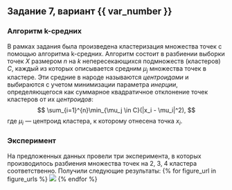 ## Задание 7, вариант {{ var_number }}

### Алгоритм k-средних

В рамках задания была произведена кластеризация множества точек с помощью алгоритма k-средних. Алгоритм состоит в разбиении выборки точек $X$ размером $n$ на $k$ непересекающихся подмножеств (кластеров) $C$, каждый из которых описывается средним $\mu_j$ множества точек в кластере. Эти средние в народе называются *центроидами* и выбираются с учетом минимизации параметра *инерции*, определяющегося как суммарное квадратичное отклонение точек кластеров от их *центроидов*:
$$
\sum_{i=1}^{n}\min_{\mu_j \in C}(|x_i - \mu_i|^2),
$$
где $\mu_i$ — центроид кластера, к которому отнесена точка $x_i$.

### Эксперимент

На предложенных данных провели три эксперимента, в которых производилось разбиения множества точек на 2, 3, 4 кластера соответственно. Получили следующие результаты:
{% for figure_url in figure_urls %}
![]({{figure_url}})
{% endfor %}

